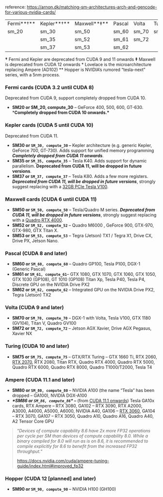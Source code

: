 reference: https://arnon.dk/matching-sm-architectures-arch-and-gencode-for-various-nvidia-cards/

|            |             |              |        |       |        |        |           |          |
| ---------- | ----------- | ------------ | ------ | ----- | ------ | ------ | --------- | -------- |
| Fermi**†** | Kepler**†** | Maxwell**‡** | Pascal | Volta | Turing | Ampere | Lovelace* | Hopper** |
| sm_20      | sm_30       | sm_50        | sm_60  | sm_70 | sm_75  | sm_80  | *sm_*90?  | sm_100c? |
|            | sm_35       | sm_52        | sm_61  | sm_72 |        | sm_86  |           |          |
|            | sm_37       | sm_53        | sm_62  |       |        |        |           |          |

**†** Fermi and Kepler are deprecated from CUDA 9 and 11 onwards
**‡** Maxwell is deprecated from CUDA 12 onwards
\* Lovelace is the microarchitecture replacing Ampere (AD102)
** Hopper is NVIDIA’s rumored “tesla-next” series, with a 5nm process.



### Fermi cards (CUDA 3.2 until CUDA 8)

Deprecated from CUDA 9, support completely dropped from CUDA 10.

- **SM20 or SM_20, compute_30** –
  GeForce 400, 500, 600, GT-630.
  ***Completely dropped from CUDA 10 onwards.\***

### Kepler cards (CUDA 5 until CUDA 10)

Deprecated from CUDA 11.

- **SM30 or `SM_30, compute_30` –**
  Kepler architecture (e.g. generic Kepler, GeForce 700, GT-730).
  Adds support for unified memory programming
  ***Completely dropped from CUDA 11 onwards**.*
- **SM35 or `SM_35, compute_35`** –
  Tesla K40.
  Adds support for dynamic parallelism.
  **Deprecated from CUDA 11, will be dropped in future versions**.
- **SM37 or `SM_37, compute_37`** –
  Tesla K80.
  Adds a few more registers.
  ***Deprecated from CUDA 11, will be dropped in future versions***, strongly suggest replacing with a [32GB PCIe Tesla V100](https://www.amazon.com/gp/product/B07JVNHFFX/ref=as_li_tl?ie=UTF8&camp=1789&creative=9325&creativeASIN=B07JVNHFFX&linkCode=as2&tag=arnonshimoni-20&linkId=039f38074e50b581e71d500cd08bca85).

### Maxwell cards (CUDA 6 until CUDA 11)

- **SM50 or `SM_50, compute_50`** –
  Tesla/Quadro M series.
  ***Deprecated from CUDA 11, will be dropped in future versions***, strongly suggest replacing with a [Quadro RTX 4000](https://www.amazon.com/gp/product/B07P6CDHS5/ref=as_li_tl?ie=UTF8&camp=1789&creative=9325&creativeASIN=B07P6CDHS5&linkCode=as2&tag=arnonshimoni-20&linkId=fe1f6fa6ad408060f634a35bad4271ce).
- **SM52 or `SM_52, compute_52`** –
  Quadro M6000 , GeForce 900, GTX-970, GTX-980, GTX Titan X.
- **SM53 or `SM_53, compute_53`** –
  Tegra (Jetson) TX1 / Tegra X1, Drive CX, Drive PX, Jetson Nano.

### **Pascal (CUDA 8 and later)**

- **SM60 or `SM_60, compute_60`** –
  Quadro GP100, Tesla P100, DGX-1 (Generic Pascal)
- **SM61 or `SM_61, compute_61`**–
  GTX 1080, GTX 1070, GTX 1060, GTX 1050, GTX 1030 (GP108), GT 1010 (GP108) Titan Xp, Tesla P40, Tesla P4, Discrete GPU on the NVIDIA Drive PX2
- **SM62 or `SM_62, compute_62`** – 
  Integrated GPU on the NVIDIA Drive PX2, Tegra (Jetson) TX2

### Volta (CUDA 9 and later)

- **SM70 or `SM_70, compute_70`** –
  DGX-1 with Volta, Tesla V100, GTX 1180 (GV104), Titan V, Quadro GV100
- **SM72 or `SM_72, compute_72`** –
  Jetson AGX Xavier, Drive AGX Pegasus, Xavier NX

### Turing (CUDA 10 and later)

- **SM75 or `SM_75, compute_75`** –
  GTX/RTX Turing – GTX 1660 Ti, RTX 2060, [RTX 2070](https://www.amazon.com/gp/product/B082P1BF7H/ref=as_li_tl?ie=UTF8&camp=1789&creative=9325&creativeASIN=B082P1BF7H&linkCode=as2&tag=arnonshimoni-20&linkId=68e78b128dd90f652eb7796404e2126f), RTX 2080, Titan RTX, Quadro RTX 4000, Quadro RTX 5000, Quadro RTX 6000, Quadro RTX 8000, Quadro T1000/T2000, Tesla T4

### Ampere (CUDA 11.1 and later)

- **SM80 or `SM_80, compute_80`** –
  NVIDIA A100 (the name “Tesla” has been dropped – GA100), NVIDIA DGX-A100
- ***\*SM86 or `SM_86, compute_86`\** –** (from [CUDA 11.1 onwards](https://docs.nvidia.com/cuda/ptx-compiler-api/index.html))
  Tesla GA10x cards, RTX Ampere – RTX 3080, GA102 – RTX 3090, RTX A2000, A3000, A4000, A5000, A6000, NVIDIA A40, GA106 – [RTX 3060](https://www.amazon.com/gp/product/B08W8DGK3X/ref=as_li_qf_asin_il_tl?ie=UTF8&tag=arnonshimoni-20&creative=9325&linkCode=as2&creativeASIN=B08W8DGK3X&linkId=5cb5bc6a11eb10aab6a98ad3f6c00cb9), GA104 – RTX 3070, GA107 – RTX 3050, Quadro A10, Quadro A16, Quadro A40, A2 Tensor Core GPU

> “*Devices of compute capability 8.6 have 2x more FP32 operations per cycle per SM than devices of compute capability 8.0. While a binary compiled for 8.0 will run as is on 8.6, it is recommended to compile explicitly for 8.6 to benefit from the increased FP32 throughput.*“
>
> https://docs.nvidia.com/cuda/ampere-tuning-guide/index.html#improved_fp32

### Hopper (CUDA 12 [planned] and later)

- **SM90 or `SM_90, compute_90`** –
  NVIDIA H100 (GH100)